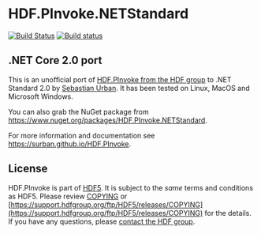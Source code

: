 # HDF.PInvoke.NETStandard

[![Build Status](https://travis-ci.org/surban/HDF.PInvoke.svg?branch=master)](https://travis-ci.org/surban/HDF.PInvoke)
[![Build status](https://ci.appveyor.com/api/projects/status/k9f3fqys0hwdvxnu?svg=true)](https://ci.appveyor.com/project/surban/hdf-pinvoke)

## .NET Core 2.0 port

This is an unofficial port of [HDF.PInvoke from the HDF group](https://github.com/HDFGroup/HDF.PInvoke) to .NET Standard 2.0 by [Sebastian Urban](mailto:surban@surban.net).
It has been tested on Linux, MacOS and Microsoft Windows.

You can also grab the NuGet package from <https://www.nuget.org/packages/HDF.PInvoke.NETStandard>.

For more information and documentation see <https://surban.github.io/HDF.PInvoke>.

## License

HDF.PInvoke is part of [HDF5](https://www.hdfgroup.org/HDF5/).
It is subject to the *same* terms and conditions as HDF5.
Please review [COPYING](COPYING) or [https://support.hdfgroup.org/ftp/HDF5/releases/COPYING](https://support.hdfgroup.org/ftp/HDF5/releases/COPYING) for the details. 
If you have any questions, please [contact the HDF group](http://www.hdfgroup.org/about/contact.html).
